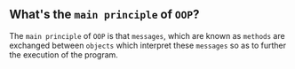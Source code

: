 What's the `main principle` of `OOP`?
---
The `main principle` of `OOP` is that `messages`, which are known as `methods` are exchanged between `objects` which interpret these `messages` so as to further the execution of the program.